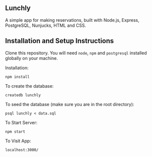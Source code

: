 ## Lunchly

A simple app for making reservations, built with Node.js, Express, PostgreSQL, Nunjucks, HTML and CSS.


## Installation and Setup Instructions

Clone this repository. You will need `node`, `npm` and `postgresql` installed globally on your machine.

Installation:

`npm install`  

To create the database: 

`createdb lunchly`

To seed the database (make sure you are in the root directory):

`psql lunchly < data.sql`

To Start Server:

`npm start`  

To Visit App:

`localhost:3000/`  
